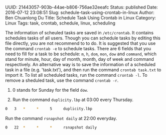 UUID: 21443057-903b-44ae-b806-756ae32eeafc
Status: published
Date: 2016-07-12 23:08:51
Slug: schedule-task-using-crontab-in-linux
Author: Ben Chuanlong Du
Title: Schedule Task Using Crontab in Linux
Category: Linux
Tags: task, crontab, schedule, linux, scheduling

The information of scheuled tasks are saved in `/etc/crontab`. 
It contains schedules tasks of all users.
Though you can schedule tasks by editing this file directly,
you are not recommend to to do.
It is suggested that you use the command `crontab -e` to schedule tasks.
There are 6 fields that you need to fill for a task to be schedule: 
`m`, `h`, `dom`, `mon`, `dow` and `command`,
which stand for minute, hour, day of month, month, day of week and command respectively. 
An alternative way is to save the information of a scheduled task in a file (e.g. 'task.txt'),
and then run the command `crontab task.txt` to import it.
To list all scheduled tasks, 
run the command `crontab -l`.
To remove a sheduled task,
use the command `crontab -r`.


1. 0 stands for Sunday for the field `dow`.


2. Run the command `duplicity.lbp` at 03:00 every Thursday. 
```sh
0   3   *     *     5     duplicity.lbp 
```
Run the command `rsnapshot daily` at 22:00 everyday. 
```sh
0   22  *     *     *     rsnapshot daily
```

